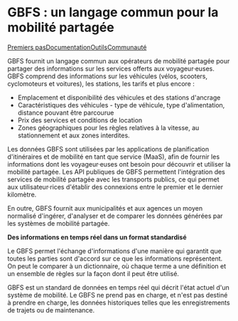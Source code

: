 # GBFS : un langage commun pour la mobilité partagée

<div class="landing-page">
   <a class="button" href="guide">Premiers pas</a><a class="button" href="specification">Documentation</a><a class="button" href="tools">Outils</a><a class="button" href="community">Communauté</a></div>

GBFS fournit un langage commun aux opérateurs de mobilité partagée pour partager des informations sur les services offerts aux voyageur·euses. GBFS comprend des informations sur les véhicules (vélos, scooters, cyclomoteurs et voitures), les stations, les tarifs et plus encore :

- Emplacement et disponibilité des véhicules et des stations d'ancrage
- Caractéristiques des véhicules - type de véhicule, type d'alimentation, distance pouvant être parcourue
- Prix des services et conditions de location
- Zones géographiques pour les règles relatives à la vitesse, au stationnement et aux zones interdites.

Les données GBFS sont utilisées par les applications de planification d'itinéraires et de mobilité en tant que service (MaaS), afin de fournir les informations dont les voyageur·euses ont besoin pour découvrir et utiliser la mobilité partagée. Les API publiques de GBFS permettent l'intégration des services de mobilité partagée avec les transports publics, ce qui permet aux utilisateur·rices d'établir des connexions entre le premier et le dernier kilomètre.

En outre, GBFS fournit aux municipalités et aux agences un moyen normalisé d'ingérer, d'analyser et de comparer les données générées par les systèmes de mobilité partagée.

**Des informations en temps réel dans un format standardisé**

Le GBFS permet l'échange d'informations d'une manière qui garantit que toutes les parties sont d'accord sur ce que les informations représentent. On peut le comparer à un dictionnaire, où chaque terme a une définition et un ensemble de règles sur la façon dont il peut être utilisé.

GBFS est un standard de données en temps réel qui décrit l'état actuel d'un système de mobilité. Le GBFS ne prend pas en charge, et n'est pas destiné à prendre en charge, les données historiques telles que les enregistrements de trajets ou de maintenance.
